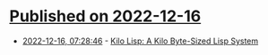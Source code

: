 # [Published on 2022-12-16](index.md)

* [2022-12-16, 07:28:46](https://news.ycombinator.com/item?id=34011770) - [Kilo Lisp: A Kilo Byte-Sized Lisp System](http://t3x.org/klisp/index.html)
